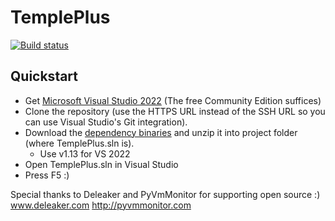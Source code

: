 # TemplePlus

[![Build status](https://github.com/GrognardsFromHell/TemplePlus/actions/workflows/ci.yml/badge.svg?branch=master&event=push)](https://github.com/GrognardsFromHell/TemplePlus/actions?query=branch%3Amaster+event%3Apush)


## Quickstart

* Get [Microsoft Visual Studio 2022](https://www.visualstudio.com/) (The free Community Edition suffices)
* Clone the repository (use the HTTPS URL instead of the SSH URL so you can use Visual Studio's Git integration).
* Download the [dependency binaries](https://github.com/GrognardsFromHell/Dependencies/releases/) and unzip it into project folder (where TemplePlus.sln is).
  * Use v1.13 for VS 2022
* Open TemplePlus.sln in Visual Studio
* Press F5 :)

Special thanks to Deleaker and PyVmMonitor for supporting open source :)  
www.deleaker.com
http://pyvmmonitor.com
